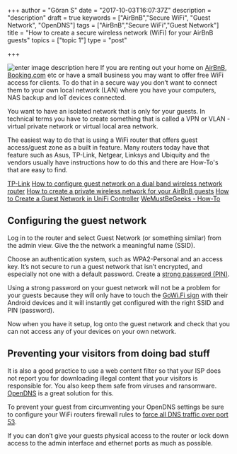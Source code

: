 +++
author = "Göran S"
date = "2017-10-03T16:07:37Z"
description = "description"
draft = true
keywords = ["AirBnB","Secure WiFi", "Guest Network", "OpenDNS"]
tags = ["AirBnB","Secure WiFi","Guest Network"]
title = "How to create a secure wireless network (WiFi) for your AirBnB guests"
topics = ["topic 1"]
type = "post"

+++
![enter image description here][1]
If you are renting out your home on [AirBnB][2], [Booking.com][3] etc or have a small business you may want to offer free WiFi access for clients. To do that in a secure way you don’t want to connect them to your own local network (LAN) where you have your computers, NAS backup and IoT devices connected.

You want to have an isolated network that is only for your guests. In technical terms you have to create something that is called a VPN or VLAN - virtual private network or virtual local area network. 

The easiest way to do that is using a WiFi router that offers guest access/guest zone as a built in feature. Many routers today have that feature such as Asus, TP-Link, Netgear, Linksys and Ubiquity and the vendors usually have instructions how to do this and there are How-To's that are easy to find.

[TP-Link][4]
[How to configure guest network on a dual band wireless network router][5]
[How to create a private wireless network for your AirBnB guests][6]
[How to Create a Guest Network in UniFi Controller][7]
[WeMustBeGeeks - How-To][8]

## Configuring the guest network
Log in to the router and select Guest Network (or something similar) from the admin view. Give the the network a meaningful name (SSID).  

Choose an authentication system, such as WPA2-Personal and an access key. It’s not secure to run a guest network that isn’t encrypted, and especially not one with a default password. Create a [strong password (PIN)][9].  

Using a strong password on your guest network will not be a problem for your guests because they will only have to touch the [GoWi.Fi sign][10] with their Android devices and it will instantly get configured with the right SSID and PIN (password).    

Now when you have it setup, log onto the guest network and check that you can not access any of your devices on your own network. 

## Preventing your visitors from doing bad stuff
It is also a good practice to use a web content filter so that your ISP does not report you for downloading illegal content that your visitors is responsible for. You also keep them safe from viruses and ransomware. [OpenDNS][11] is a great solution for this. 

To prevent your guest from circumventing your OpenDNS settings be sure to configure your WiFi routers firewall rules to [force all DNS traffic over port 53][12]. 

If you can don’t give your guests physical access to the router or lock down access to the admin interface and ethernet ports as much as possible.


  [1]: https://res.cloudinary.com/dtnahfj7l/v1507048071/x10x0n9xlwufiudnb3wy
  [2]: https://www.airbnb.com/
  [3]: https://www.booking.com
  [4]: http://www.tp-link.com/us/faq-1082.html
  [5]: http://www.tp-link.se/article/?faqid=649
  [6]: http://www.robbmontgomery.com/2014/03/how-to-create-private-guest-network-for.html
  [7]: https://help.ubnt.com/hc/en-us/articles/115000166827-UniFi-Wireless-Guest-Network-Setup
  [8]: https://www.wemustbegeeks.com/how-to-configure-guest-wifi-with-ubiquiti-edgerouter-and-unifi-access-points/
  [9]: https://passwordsgenerator.net/
  [10]: https://www.gowi.fi/
  [11]: https://www.opendns.com/home-internet-security/
  [12]: https://support.opendns.com/hc/en-us/articles/227988027
